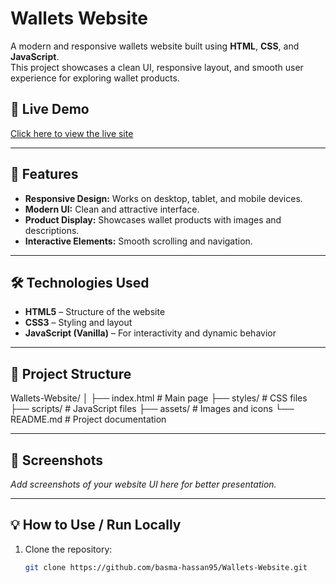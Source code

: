 # Wallets Website  

A modern and responsive wallets website built using **HTML**, **CSS**, and **JavaScript**.  
This project showcases a clean UI, responsive layout, and smooth user experience for exploring wallet products.

## 🚀 Live Demo  
[Click here to view the live site](https://basma-hassan95.github.io/Wallets-Website/)

---

## 📌 Features  
- **Responsive Design:** Works on desktop, tablet, and mobile devices.  
- **Modern UI:** Clean and attractive interface.  
- **Product Display:** Showcases wallet products with images and descriptions.  
- **Interactive Elements:** Smooth scrolling and navigation.  

---

## 🛠️ Technologies Used  
- **HTML5** – Structure of the website  
- **CSS3** – Styling and layout  
- **JavaScript (Vanilla)** – For interactivity and dynamic behavior  

---

## 📂 Project Structure  

Wallets-Website/
│
├── index.html # Main page
├── styles/ # CSS files
├── scripts/ # JavaScript files
├── assets/ # Images and icons
└── README.md # Project documentation


---

## 📸 Screenshots  
_Add screenshots of your website UI here for better presentation._  

---

## 💡 How to Use / Run Locally  
1. Clone the repository:  
   ```bash
   git clone https://github.com/basma-hassan95/Wallets-Website.git
